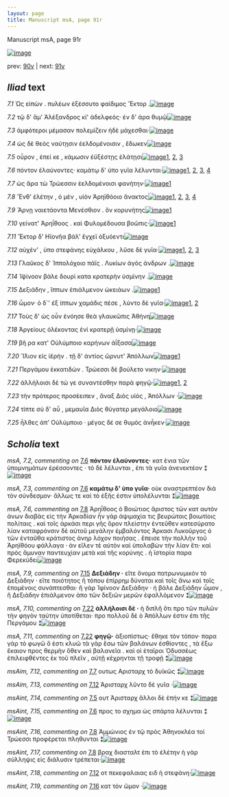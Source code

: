 ```yaml
---
layout: page
title: Manuscript msA, page 91r
---
```


Manuscript msA, page 91r

[![image](http://www.homermultitext.org/iipsrv?OBJ=IIP,1.0&FIF=/project/homer/pyramidal/deepzoom/hmt/vaimg/2017a/VA091RN_0263.tif&WID=100&CVT=JPEG)](http://www.homermultitext.org/ict2/?urn=urn:cite2:hmt:vaimg.2017a:VA091RN_0263)

prev:  [90v](../90v) | next:  [91v](../91v)

## *Iliad* text

*7.1* <a id="7.1"/> Ὡς εἰπὼν . πυλέων ἐξέσσυτο φαίδιμος Ἕκτορ .[![image](http://www.homermultitext.org/iipsrv?OBJ=IIP,1.0&FIF=/project/homer/pyramidal/deepzoom/hmt/vaimg/2017a/VA091RN_0263.tif&RGN=0.0891,0.1848,0.4865,0.0849&WID=1000&CVT=JPEG)](http://www.homermultitext.org/ict2/?urn=urn:cite2:hmt:vaimg.2017a:VA091RN_0263@0.0891,0.1848,0.4865,0.0849)

*7.2* <a id="7.2"/> τῷ δ' ἅμ' Ἀλέξανδρος κί' ἀδελφεός· ἐν δ' άρα θυμῷ[![image](http://www.homermultitext.org/iipsrv?OBJ=IIP,1.0&FIF=/project/homer/pyramidal/deepzoom/hmt/vaimg/2017a/VA091RN_0263.tif&RGN=0.1822,0.2322,0.4274,0.0353&WID=1000&CVT=JPEG)](http://www.homermultitext.org/ict2/?urn=urn:cite2:hmt:vaimg.2017a:VA091RN_0263@0.1822,0.2322,0.4274,0.0353)

*7.3* <a id="7.3"/> ἀμφότεροι μέμασαν πολεμίζειν ἠδὲ μάχεσθαι·[![image](http://www.homermultitext.org/iipsrv?OBJ=IIP,1.0&FIF=/project/homer/pyramidal/deepzoom/hmt/vaimg/2017a/VA091RN_0263.tif&RGN=0.1742,0.2532,0.4394,0.0353&WID=1000&CVT=JPEG)](http://www.homermultitext.org/ict2/?urn=urn:cite2:hmt:vaimg.2017a:VA091RN_0263@0.1742,0.2532,0.4394,0.0353)

*7.4* <a id="7.4"/> ὡς δὲ θεὸς ναύτῃσιν ἐελδομένοισιν , ἔδωκεν[![image](http://www.homermultitext.org/iipsrv?OBJ=IIP,1.0&FIF=/project/homer/pyramidal/deepzoom/hmt/vaimg/2017a/VA091RN_0263.tif&RGN=0.1732,0.272,0.4414,0.0353&WID=1000&CVT=JPEG)](http://www.homermultitext.org/ict2/?urn=urn:cite2:hmt:vaimg.2017a:VA091RN_0263@0.1732,0.272,0.4414,0.0353)

*7.5* <a id="7.5"/> οὖρον , ἐπεί κε , κάμωσιν ἐϋξέστῃς ἐλάτῃσι[![image](http://www.homermultitext.org/iipsrv?OBJ=IIP,1.0&FIF=/project/homer/pyramidal/deepzoom/hmt/vaimg/2017a/VA091RN_0263.tif&RGN=0.1592,0.2908,0.4204,0.0353&WID=1000&CVT=JPEG)](http://www.homermultitext.org/ict2/?urn=urn:cite2:hmt:vaimg.2017a:VA091RN_0263@0.1592,0.2908,0.4204,0.0353)[1](#msA_7.1), [2](#msAint_7.14), [3](#msAext_7.23)

*7.6* <a id="7.6"/> πόντον ἐλαύνοντες· καμάτῳ δ' ὑπο γυῖα λέλυνται·[![image](http://www.homermultitext.org/iipsrv?OBJ=IIP,1.0&FIF=/project/homer/pyramidal/deepzoom/hmt/vaimg/2017a/VA091RN_0263.tif&RGN=0.1582,0.311,0.4585,0.0353&WID=1000&CVT=JPEG)](http://www.homermultitext.org/ict2/?urn=urn:cite2:hmt:vaimg.2017a:VA091RN_0263@0.1582,0.311,0.4585,0.0353)[1](#msA_7.2), [2](#msAint_7.15), [3](#msA_7.3), [4](#msAext_7.22)

*7.7* <a id="7.7"/> ὡς ἄρα τὼ Τρώεσσιν ἐελδομένοισι φανήτην·[![image](http://www.homermultitext.org/iipsrv?OBJ=IIP,1.0&FIF=/project/homer/pyramidal/deepzoom/hmt/vaimg/2017a/VA091RN_0263.tif&RGN=0.1732,0.3291,0.4264,0.0353&WID=1000&CVT=JPEG)](http://www.homermultitext.org/ict2/?urn=urn:cite2:hmt:vaimg.2017a:VA091RN_0263@0.1732,0.3291,0.4264,0.0353)[1](#msAim_7.12)

*7.8* <a id="7.8"/> Ἔνθ' ἐλέτην , ὁ μὲν , υἱὸν Ἀρηϊθόοιο ἄνακτος[![image](http://www.homermultitext.org/iipsrv?OBJ=IIP,1.0&FIF=/project/homer/pyramidal/deepzoom/hmt/vaimg/2017a/VA091RN_0263.tif&RGN=0.1582,0.3501,0.4454,0.0346&WID=1000&CVT=JPEG)](http://www.homermultitext.org/ict2/?urn=urn:cite2:hmt:vaimg.2017a:VA091RN_0263@0.1582,0.3501,0.4454,0.0346)[1](#msAint_7.16), [2](#msAint_7.17), [3](#msA_7.4), [4](#msA_7.6)

*7.9* <a id="7.9"/> Ἄρνῃ ναιετάοντα Μενέσθιον . ὃν κορυνήτης[![image](http://www.homermultitext.org/iipsrv?OBJ=IIP,1.0&FIF=/project/homer/pyramidal/deepzoom/hmt/vaimg/2017a/VA091RN_0263.tif&RGN=0.1542,0.3689,0.4454,0.0346&WID=1000&CVT=JPEG)](http://www.homermultitext.org/ict2/?urn=urn:cite2:hmt:vaimg.2017a:VA091RN_0263@0.1542,0.3689,0.4454,0.0346)[1](#msA_7.5)

*7.10* <a id="7.10"/> γείνατ' Ἀρηΐθοος . καὶ Φυλομέδουσα βοῶπις·[![image](http://www.homermultitext.org/iipsrv?OBJ=IIP,1.0&FIF=/project/homer/pyramidal/deepzoom/hmt/vaimg/2017a/VA091RN_0263.tif&RGN=0.1532,0.3907,0.4525,0.0346&WID=1000&CVT=JPEG)](http://www.homermultitext.org/ict2/?urn=urn:cite2:hmt:vaimg.2017a:VA091RN_0263@0.1532,0.3907,0.4525,0.0346)[1](#msA_7.7)

*7.11* <a id="7.11"/> Ἕκτoρ δ' Ηϊονῆα βάλ' ἔγχεϊ ὀξυόεντι[![image](http://www.homermultitext.org/iipsrv?OBJ=IIP,1.0&FIF=/project/homer/pyramidal/deepzoom/hmt/vaimg/2017a/VA091RN_0263.tif&RGN=0.1652,0.4065,0.3724,0.0368&WID=1000&CVT=JPEG)](http://www.homermultitext.org/ict2/?urn=urn:cite2:hmt:vaimg.2017a:VA091RN_0263@0.1652,0.4065,0.3724,0.0368)

*7.12* <a id="7.12"/> αὐχέν' , ὑπο στεφάνης εὐχάλκου , λῦσε δὲ γυῖα·[![image](http://www.homermultitext.org/iipsrv?OBJ=IIP,1.0&FIF=/project/homer/pyramidal/deepzoom/hmt/vaimg/2017a/VA091RN_0263.tif&RGN=0.1552,0.4245,0.4474,0.0368&WID=1000&CVT=JPEG)](http://www.homermultitext.org/ict2/?urn=urn:cite2:hmt:vaimg.2017a:VA091RN_0263@0.1552,0.4245,0.4474,0.0368)[1](#msA_7.8), [2](#msAint_7.18), [3](#msAim_7.13)

*7.13* <a id="7.13"/> Γλαῦκος δ' Ἱππολόχοιο πάϊς . Λυκίων ἀγὸς ἀνδρων .[![image](http://www.homermultitext.org/iipsrv?OBJ=IIP,1.0&FIF=/project/homer/pyramidal/deepzoom/hmt/vaimg/2017a/VA091RN_0263.tif&RGN=0.1642,0.4425,0.4615,0.0368&WID=1000&CVT=JPEG)](http://www.homermultitext.org/ict2/?urn=urn:cite2:hmt:vaimg.2017a:VA091RN_0263@0.1642,0.4425,0.4615,0.0368)

*7.14* <a id="7.14"/> Ἰ̈φίνοον βάλε δουρὶ κατα κρατερὴν ὑσμίνην .[![image](http://www.homermultitext.org/iipsrv?OBJ=IIP,1.0&FIF=/project/homer/pyramidal/deepzoom/hmt/vaimg/2017a/VA091RN_0263.tif&RGN=0.1612,0.4621,0.4484,0.0368&WID=1000&CVT=JPEG)](http://www.homermultitext.org/ict2/?urn=urn:cite2:hmt:vaimg.2017a:VA091RN_0263@0.1612,0.4621,0.4484,0.0368)

*7.15* <a id="7.15"/> Δεξιάδην , ἵππων ἐπιάλμενον ὠκειάων .[![image](http://www.homermultitext.org/iipsrv?OBJ=IIP,1.0&FIF=/project/homer/pyramidal/deepzoom/hmt/vaimg/2017a/VA091RN_0263.tif&RGN=0.1512,0.4831,0.4484,0.0368&WID=1000&CVT=JPEG)](http://www.homermultitext.org/ict2/?urn=urn:cite2:hmt:vaimg.2017a:VA091RN_0263@0.1512,0.4831,0.4484,0.0368)[1](#msA_7.9)

*7.16* <a id="7.16"/> ὦμον· ὁ δ`' ἐξ ίππων χαμάδις πέσε , λύντο δὲ γυῖα·[![image](http://www.homermultitext.org/iipsrv?OBJ=IIP,1.0&FIF=/project/homer/pyramidal/deepzoom/hmt/vaimg/2017a/VA091RN_0263.tif&RGN=0.1522,0.5004,0.4705,0.0368&WID=1000&CVT=JPEG)](http://www.homermultitext.org/ict2/?urn=urn:cite2:hmt:vaimg.2017a:VA091RN_0263@0.1522,0.5004,0.4705,0.0368)[1](#msAil_7.21), [2](#msAint_7.19)

*7.17* <a id="7.17"/> Τοὺς δ' ὡς οὖν ἐνόησε θεὰ γλαυκῶπις Ἀθήνη[![image](http://www.homermultitext.org/iipsrv?OBJ=IIP,1.0&FIF=/project/homer/pyramidal/deepzoom/hmt/vaimg/2017a/VA091RN_0263.tif&RGN=0.1542,0.5207,0.4705,0.0368&WID=1000&CVT=JPEG)](http://www.homermultitext.org/ict2/?urn=urn:cite2:hmt:vaimg.2017a:VA091RN_0263@0.1542,0.5207,0.4705,0.0368)

*7.18* <a id="7.18"/> Ἀργείους ὀλέκοντας ἐνὶ κρατερῇ ὑσμίνῃ·[![image](http://www.homermultitext.org/iipsrv?OBJ=IIP,1.0&FIF=/project/homer/pyramidal/deepzoom/hmt/vaimg/2017a/VA091RN_0263.tif&RGN=0.1632,0.5402,0.4294,0.0368&WID=1000&CVT=JPEG)](http://www.homermultitext.org/ict2/?urn=urn:cite2:hmt:vaimg.2017a:VA091RN_0263@0.1632,0.5402,0.4294,0.0368)

*7.19* <a id="7.19"/> βῆ ρα κατ' Οὐλύμποιο καρήνων ἀΐξασα[![image](http://www.homermultitext.org/iipsrv?OBJ=IIP,1.0&FIF=/project/homer/pyramidal/deepzoom/hmt/vaimg/2017a/VA091RN_0263.tif&RGN=0.1582,0.5612,0.4294,0.0368&WID=1000&CVT=JPEG)](http://www.homermultitext.org/ict2/?urn=urn:cite2:hmt:vaimg.2017a:VA091RN_0263@0.1582,0.5612,0.4294,0.0368)

*7.20* <a id="7.20"/> Ἴ̈λιον εἰς ἱ̈ερὴν . τῇ δ' ἀντίος ὤρνυτ' Ἀπόλλων[![image](http://www.homermultitext.org/iipsrv?OBJ=IIP,1.0&FIF=/project/homer/pyramidal/deepzoom/hmt/vaimg/2017a/VA091RN_0263.tif&RGN=0.1572,0.5778,0.4505,0.0368&WID=1000&CVT=JPEG)](http://www.homermultitext.org/ict2/?urn=urn:cite2:hmt:vaimg.2017a:VA091RN_0263@0.1572,0.5778,0.4505,0.0368)[1](#msAint_7.20)

*7.21* <a id="7.21"/> Περγάμου ἐκκατιδὼν . Τρώεσσι δὲ βούλετο νικην·[![image](http://www.homermultitext.org/iipsrv?OBJ=IIP,1.0&FIF=/project/homer/pyramidal/deepzoom/hmt/vaimg/2017a/VA091RN_0263.tif&RGN=0.1622,0.598,0.4505,0.0368&WID=1000&CVT=JPEG)](http://www.homermultitext.org/ict2/?urn=urn:cite2:hmt:vaimg.2017a:VA091RN_0263@0.1622,0.598,0.4505,0.0368)

*7.22* <a id="7.22"/> ἀλλήλοισι δὲ τώ γε συναντέσθην παρὰ φηγῷ·[![image](http://www.homermultitext.org/iipsrv?OBJ=IIP,1.0&FIF=/project/homer/pyramidal/deepzoom/hmt/vaimg/2017a/VA091RN_0263.tif&RGN=0.1512,0.6176,0.4505,0.0368&WID=1000&CVT=JPEG)](http://www.homermultitext.org/ict2/?urn=urn:cite2:hmt:vaimg.2017a:VA091RN_0263@0.1512,0.6176,0.4505,0.0368)[1](#msA_7.11), [2](#msA_7.10)

*7.23* <a id="7.23"/> τὴν πρότερος προσέειπεν , ἄναξ Διὸς υἱὸς , Ἀπόλλων ·[![image](http://www.homermultitext.org/iipsrv?OBJ=IIP,1.0&FIF=/project/homer/pyramidal/deepzoom/hmt/vaimg/2017a/VA091RN_0263.tif&RGN=0.1582,0.6371,0.4845,0.0368&WID=1000&CVT=JPEG)](http://www.homermultitext.org/ict2/?urn=urn:cite2:hmt:vaimg.2017a:VA091RN_0263@0.1582,0.6371,0.4845,0.0368)

*7.24* <a id="7.24"/> τίπτε σὺ δ' αὖ , μεμαυῖα Διὸς θύγατερ μεγάλοιο[![image](http://www.homermultitext.org/iipsrv?OBJ=IIP,1.0&FIF=/project/homer/pyramidal/deepzoom/hmt/vaimg/2017a/VA091RN_0263.tif&RGN=0.1642,0.6559,0.4535,0.0368&WID=1000&CVT=JPEG)](http://www.homermultitext.org/ict2/?urn=urn:cite2:hmt:vaimg.2017a:VA091RN_0263@0.1642,0.6559,0.4535,0.0368)

*7.25* <a id="7.25"/> ἦλθες ἀπ' Οὐλύμποιο · μέγας δέ σε θυμὸς ἀνἧκεν·[![image](http://www.homermultitext.org/iipsrv?OBJ=IIP,1.0&FIF=/project/homer/pyramidal/deepzoom/hmt/vaimg/2017a/VA091RN_0263.tif&RGN=0.1672,0.6724,0.4665,0.0406&WID=1000&CVT=JPEG)](http://www.homermultitext.org/ict2/?urn=urn:cite2:hmt:vaimg.2017a:VA091RN_0263@0.1672,0.6724,0.4665,0.0406)

## *Scholia* text

*msA, 7.2, commenting on* [7.6](#7.6)  <a id="msA_7.2"/> **πόντον ἐλαύνοντες·** κατ ένια τῶν ὑπομνημάτων ἐρέσσοντες · τὸ δὲ λέλυνται , ἐπι τὰ γυῖα ἀνενεκτέον ⁑[![image](http://www.homermultitext.org/iipsrv?OBJ=IIP,1.0&FIF=/project/homer/pyramidal/deepzoom/hmt/vaimg/2017a/VA091RN_0263.tif&RGN=0.174,0.1202,0.5792,0.0205&WID=1000&CVT=JPEG)](http://www.homermultitext.org/ict2/?urn=urn:cite2:hmt:vaimg.2017a:VA091RN_0263@0.174,0.1202,0.5792,0.0205)

*msA, 7.3, commenting on* [7.6](#7.6)  <a id="msA_7.3"/> **καμάτῳ δ' ὑπο γυῖα·** οὐκ αναστρεπτέον διὰ τὸν σύνδεσμον· ἄλλως τε καὶ τὸ ἑξῆς ἐστιν ὑπολέλυνται ⁑[![image](http://www.homermultitext.org/iipsrv?OBJ=IIP,1.0&FIF=/project/homer/pyramidal/deepzoom/hmt/vaimg/2017a/VA091RN_0263.tif&RGN=0.1746,0.1319,0.5556,0.0173&WID=1000&CVT=JPEG)](http://www.homermultitext.org/ict2/?urn=urn:cite2:hmt:vaimg.2017a:VA091RN_0263@0.1746,0.1319,0.5556,0.0173)

*msA, 7.6, commenting on* [7.8](#7.8)  <a id="msA_7.6"/> Ἀρηΐθοος ὁ Βοιώτιος ἄριστος τῶν κατ αυτὸν ἀνων διαβὰς εἰς τὴν Ἀρκαδίαν ἦν γὰρ ἀψιμαχία τις βευρώτοις βοιωτίοις πολίταις . καὶ τοῖς ἀρκάσι περι γῆς ὅρον πλείστην ἐντεῦθεν κατεσύρατο λίαν καταφρόνσιν δὲ αὐτοῦ μεγάλην ἐμβαλόντος Ἀρκασι Λυκοῦργος ὁ τῶν ἐνταῦθα κράτιστος ἀνηρ λόχον ποιήσας . ἔπεισε τὴν πολλὴν τοῦ Ἀρηϊθόου φάλλαγα · ἀν εῖλεν τὲ αὐτὸν καὶ ὑπολαβὼν τὴν λίαν ἔτι· καὶ πρὸς ἄμυναν παντευχίαν μετὰ καὶ τῆς κορύνης . ἡ ϊστορία παρα Φερεκύδει[![image](http://www.homermultitext.org/iipsrv?OBJ=IIP,1.0&FIF=/project/homer/pyramidal/deepzoom/hmt/vaimg/2017a/VA091RN_0263.tif&RGN=0.1764,0.1664,0.6489,0.1239&WID=1000&CVT=JPEG)](http://www.homermultitext.org/ict2/?urn=urn:cite2:hmt:vaimg.2017a:VA091RN_0263@0.1764,0.1664,0.6489,0.1239)

*msA, 7.9, commenting on* [7.15](#7.15)  <a id="msA_7.9"/> **Δεξιάδην ·** εἴτε ὄνομα πατρωνυμικὸν τὸ Δεξιάδην · εἴτε ποιότητος ἢ τόπου ἐπίρρημ δύναται καὶ τοῖς ἄνω καὶ τοῖς ἑπομένοις συνάπτεσθαι· ἢ γὰρ Ἰφίνοον Δεξιάδην · ἠ βάλε Δεξιάδην ὦμον , ἢ Δεξιάδην ἐπιάλμενον ἀπο τῶν δεξιῶν μερῶν ἐφαλλόμενον ⁑[![image](http://www.homermultitext.org/iipsrv?OBJ=IIP,1.0&FIF=/project/homer/pyramidal/deepzoom/hmt/vaimg/2017a/VA091RN_0263.tif&RGN=0.6056,0.4988,0.1989,0.1147&WID=1000&CVT=JPEG)](http://www.homermultitext.org/ict2/?urn=urn:cite2:hmt:vaimg.2017a:VA091RN_0263@0.6056,0.4988,0.1989,0.1147)

*msA, 7.10, commenting on* [7.22](#7.22)  <a id="msA_7.10"/> **ἀλλήλοισι δὲ ·** ἡ διπλῆ ὅτι προ τῶν πυλῶν τὴν φηγὸν ταύτην ὑποτίθεται· προ πολλοῦ δὲ ὁ Ἀπόλλων ἐστιν ἐπι τῆς Περγάμου ⁑[![image](http://www.homermultitext.org/iipsrv?OBJ=IIP,1.0&FIF=/project/homer/pyramidal/deepzoom/hmt/vaimg/2017a/VA091RN_0263.tif&RGN=0.1598,0.7077,0.6323,0.0415&WID=1000&CVT=JPEG)](http://www.homermultitext.org/ict2/?urn=urn:cite2:hmt:vaimg.2017a:VA091RN_0263@0.1598,0.7077,0.6323,0.0415)

*msA, 7.11, commenting on* [7.22](#7.22)  <a id="msA_7.11"/> **φηγῷ·** ἀξιοπίστως· ἔθηκε τὸν τόπον· παρα γὰρ τὸ φωγῶ ὅ ἐστι κλυῶ τὰ γὰρ ἔσω τῶν βαλάνων ἐσθίοντες , τὰ ἔξω ἔκαιον προς θερμὴν ὅθεν καὶ βαλανεῖα . καὶ οἱ ἑταῖροι Ὀδυσσέως ἐπιλειφθέντες ἐκ τοῦ πλεῖν , αὐτῇ κέχρηνται τῇ τροφῇ ⁑[![image](http://www.homermultitext.org/iipsrv?OBJ=IIP,1.0&FIF=/project/homer/pyramidal/deepzoom/hmt/vaimg/2017a/VA091RN_0263.tif&RGN=0.176,0.7317,0.616,0.0507&WID=1000&CVT=JPEG)](http://www.homermultitext.org/ict2/?urn=urn:cite2:hmt:vaimg.2017a:VA091RN_0263@0.176,0.7317,0.616,0.0507)

*msAim, 7.12, commenting on* [7.7](#7.7)  <a id="msAim_7.12"/> ουτως Αρισταρχ τὸ δυϊκῶς ⁑[![image](http://www.homermultitext.org/iipsrv?OBJ=IIP,1.0&FIF=/project/homer/pyramidal/deepzoom/hmt/vaimg/2017a/VA091RN_0263.tif&RGN=0.5808,0.338,0.0343,0.0432&WID=1000&CVT=JPEG)](http://www.homermultitext.org/ict2/?urn=urn:cite2:hmt:vaimg.2017a:VA091RN_0263@0.5808,0.338,0.0343,0.0432)

*msAim, 7.13, commenting on* [7.12](#7.12)  <a id="msAim_7.13"/> Ἀρισταρχ λῦντο δὲ γυῖα ·[![image](http://www.homermultitext.org/iipsrv?OBJ=IIP,1.0&FIF=/project/homer/pyramidal/deepzoom/hmt/vaimg/2017a/VA091RN_0263.tif&RGN=0.5313,0.4154,0.0767,0.0391&WID=1000&CVT=JPEG)](http://www.homermultitext.org/ict2/?urn=urn:cite2:hmt:vaimg.2017a:VA091RN_0263@0.5313,0.4154,0.0767,0.0391)

*msAint, 7.14, commenting on* [7.5](#7.5)  <a id="msAint_7.14"/> ουτ Ἀρισταρχ ἄλλοι δὲ ἐπήν κε ⁑[![image](http://www.homermultitext.org/iipsrv?OBJ=IIP,1.0&FIF=/project/homer/pyramidal/deepzoom/hmt/vaimg/2017a/VA091RN_0263.tif&RGN=0.1038,0.2889,0.0747,0.0299&WID=1000&CVT=JPEG)](http://www.homermultitext.org/ict2/?urn=urn:cite2:hmt:vaimg.2017a:VA091RN_0263@0.1038,0.2889,0.0747,0.0299)

*msAint, 7.15, commenting on* [7.6](#7.6)  <a id="msAint_7.15"/> προς το σχημα ὡς σπάρτα λέλυνται ⁑[![image](http://www.homermultitext.org/iipsrv?OBJ=IIP,1.0&FIF=/project/homer/pyramidal/deepzoom/hmt/vaimg/2017a/VA091RN_0263.tif&RGN=0.1059,0.3143,0.0688,0.0259&WID=1000&CVT=JPEG)](http://www.homermultitext.org/ict2/?urn=urn:cite2:hmt:vaimg.2017a:VA091RN_0263@0.1059,0.3143,0.0688,0.0259)

*msAint, 7.16, commenting on* [7.8](#7.8)  <a id="msAint_7.16"/> Ἀμμώνιος ἐν τῷ πρὸς Ἀθηνοκλέα τοὶ Τρώεσσι προφέρεται πληθυνται ⁑[![image](http://www.homermultitext.org/iipsrv?OBJ=IIP,1.0&FIF=/project/homer/pyramidal/deepzoom/hmt/vaimg/2017a/VA091RN_0263.tif&RGN=0.1109,0.337,0.064,0.0372&WID=1000&CVT=JPEG)](http://www.homermultitext.org/ict2/?urn=urn:cite2:hmt:vaimg.2017a:VA091RN_0263@0.1109,0.337,0.064,0.0372)

*msAint, 7.17, commenting on* [7.8](#7.8)  <a id="msAint_7.17"/> βραχ διασταλτ ἐπι τὸ ἑλέτην ἡ γὰρ σύλληψις εἰς διάλυσιν τρέπεται·[![image](http://www.homermultitext.org/iipsrv?OBJ=IIP,1.0&FIF=/project/homer/pyramidal/deepzoom/hmt/vaimg/2017a/VA091RN_0263.tif&RGN=0.0969,0.3725,0.0778,0.0435&WID=1000&CVT=JPEG)](http://www.homermultitext.org/ict2/?urn=urn:cite2:hmt:vaimg.2017a:VA091RN_0263@0.0969,0.3725,0.0778,0.0435)

*msAint, 7.18, commenting on* [7.12](#7.12)  <a id="msAint_7.18"/> οτ πεκεφαλαιας ειδ ἡ στεφάνη·[![image](http://www.homermultitext.org/iipsrv?OBJ=IIP,1.0&FIF=/project/homer/pyramidal/deepzoom/hmt/vaimg/2017a/VA091RN_0263.tif&RGN=0.1,0.4292,0.0735,0.0268&WID=1000&CVT=JPEG)](http://www.homermultitext.org/ict2/?urn=urn:cite2:hmt:vaimg.2017a:VA091RN_0263@0.1,0.4292,0.0735,0.0268)

*msAint, 7.19, commenting on* [7.16](#7.16)  <a id="msAint_7.19"/> κατ τὸν ῶμον ·[![image](http://www.homermultitext.org/iipsrv?OBJ=IIP,1.0&FIF=/project/homer/pyramidal/deepzoom/hmt/vaimg/2017a/VA091RN_0263.tif&RGN=0.1044,0.5055,0.0684,0.0249&WID=1000&CVT=JPEG)](http://www.homermultitext.org/ict2/?urn=urn:cite2:hmt:vaimg.2017a:VA091RN_0263@0.1044,0.5055,0.0684,0.0249)
